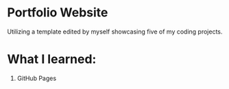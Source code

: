 ﻿# Portfolio Website

 Utilizing a template edited by myself showcasing five of my coding projects.

 # What I learned:
 1. GitHub Pages
